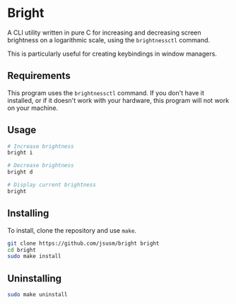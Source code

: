 # Bright
A CLI utility written in pure C for increasing and decreasing screen brightness on a logarithmic scale, using the `brightnessctl` command.

This is particularly useful for creating keybindings in window managers.

## Requirements

This program uses the `brightnessctl` command. If you don't have it installed, or if it doesn't work with your hardware, this program will not work on your machine.

## Usage

```bash
# Increase brightness
bright i

# Decrease brightness
bright d

# Display current brightness
bright
```

## Installing

To install, clone the repository and use `make`.

```bash
git clone https://github.com/jsusm/bright bright
cd bright
sudo make install
```

## Uninstalling

```bash
sudo make uninstall
```
